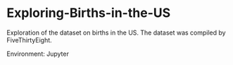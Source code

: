 # Exploring-Births-in-the-US
Exploration of the dataset on births in the US.
The dataset was compiled by FiveThirtyEight.

Environment: Jupyter

